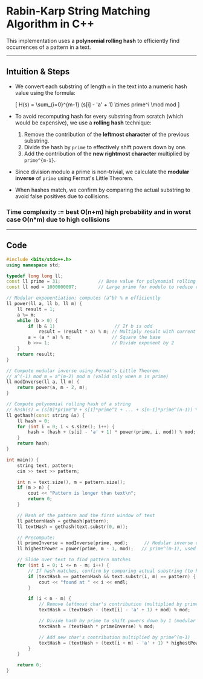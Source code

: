 # Rabin-Karp String Matching Algorithm in C++

This implementation uses a **polynomial rolling hash** to efficiently find occurrences of a pattern in a text.

---

## Intuition & Steps

- We convert each substring of length `m` in the text into a numeric hash value using the formula:

  \[
  H(s) = \sum_{i=0}^{m-1} (s[i] - 'a' + 1) \times prime^i \mod mod
  \]

- To avoid recomputing hash for every substring from scratch (which would be expensive), we use a **rolling hash** technique:
  1. Remove the contribution of the **leftmost character** of the previous substring.
  2. Divide the hash by `prime` to effectively shift powers down by one.
  3. Add the contribution of the **new rightmost character** multiplied by `prime^{m-1}`.
  
- Since division modulo a prime is non-trivial, we calculate the **modular inverse** of `prime` using Fermat's Little Theorem.

- When hashes match, we confirm by comparing the actual substring to avoid false positives due to collisions.

### Time complexity := best O(n+m) high probability and in worst case O(n*m) due to high collisions
---

## Code

```cpp
#include <bits/stdc++.h>
using namespace std;

typedef long long ll;
const ll prime = 31;              // Base value for polynomial rolling hash
const ll mod = 1000000007;        // Large prime for modulo to reduce collisions

// Modular exponentiation: computes (a^b) % m efficiently
ll power(ll a, ll b, ll m) {
    ll result = 1;
    a %= m;
    while (b > 0) {
        if (b & 1)                      // If b is odd
            result = (result * a) % m; // Multiply result with current base
        a = (a * a) % m;               // Square the base
        b >>= 1;                       // Divide exponent by 2
    }
    return result;
}

// Compute modular inverse using Fermat's Little Theorem:
// a^(-1) mod m = a^(m-2) mod m (valid only when m is prime)
ll modInverse(ll a, ll m) {
    return power(a, m - 2, m);
}

// Compute polynomial rolling hash of a string
// hash(s) = (s[0]*prime^0 + s[1]*prime^1 + ... + s[n-1]*prime^(n-1)) % mod
ll gethash(const string &s) {
    ll hash = 0;
    for (int i = 0; i < s.size(); i++) {
        hash = (hash + (s[i] - 'a' + 1) * power(prime, i, mod)) % mod;
    }
    return hash;
}

int main() {
    string text, pattern;
    cin >> text >> pattern;

    int n = text.size(), m = pattern.size();
    if (m > n) {
        cout << "Pattern is longer than text\n";
        return 0;
    }

    // Hash of the pattern and the first window of text
    ll patternHash = gethash(pattern);
    ll textHash = gethash(text.substr(0, m));

    // Precompute:
    ll primeInverse = modInverse(prime, mod);      // Modular inverse of prime
    ll highestPower = power(prime, m - 1, mod);   // prime^(m-1), used to add new char at end of window

    // Slide over text to find pattern matches
    for (int i = 0; i <= n - m; i++) {
        // If hash matches, confirm by comparing actual substring (to handle collisions)
        if (textHash == patternHash && text.substr(i, m) == pattern) {
            cout << "found at " << i << endl;
        }

        if (i < n - m) {
            // Remove leftmost char's contribution (multiplied by prime^0 = 1)
            textHash = (textHash - (text[i] - 'a' + 1) + mod) % mod;

            // Divide hash by prime to shift powers down by 1 (modular division)
            textHash = (textHash * primeInverse) % mod;

            // Add new char's contribution multiplied by prime^(m-1)
            textHash = (textHash + (text[i + m] - 'a' + 1) * highestPower) % mod;
        }
    }

    return 0;
}
